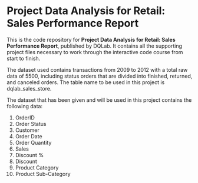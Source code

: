 # Project Data Analysis for Retail: Sales Performance Report

This is the code repository for **Project Data Analysis for Retail: Sales Performance Report**, published by DQLab. It contains all the supporting project files necessary to work through the interactive code course from start to finish.

The dataset used contains transactions from 2009 to 2012 with a total raw data of 5500, including status orders that are divided into finished, returned, and canceled orders. The table name to be used in this project is dqlab_sales_store.

The dataset that has been given and will be used in this project contains the following data:

1. OrderID
2. Order Status
3. Customer
4. Order Date
5. Order Quantity
6. Sales
7. Discount %
8. Discount
9. Product Category
10. Product Sub-Category
